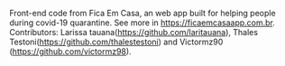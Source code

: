 Front-end code from Fica Em Casa, an web app built for helping people during covid-19 quarantine. See more in https://ficaemcasaapp.com.br.
Contributors: Larissa tauana(https://github.com/laritauana), Thales Testoni(https://github.com/thalestestoni) and Victormz90 (https://github.com/victormz98).
